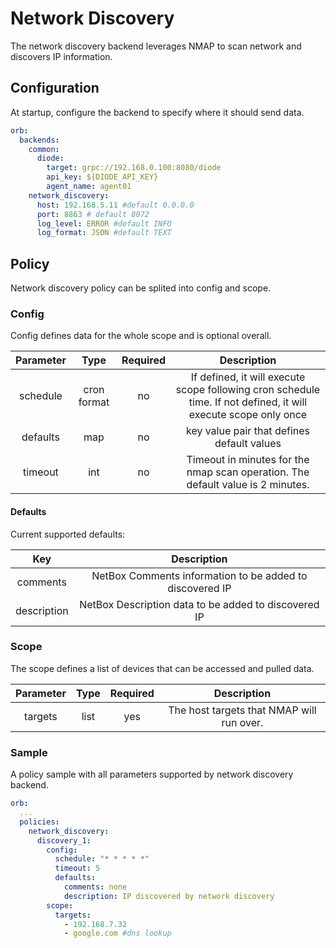 # Network Discovery
The network discovery backend leverages NMAP to scan network and discovers IP information.


## Configuration
At startup, configure the backend to specify where it should send data.


```yaml
orb:
  backends:
    common:
      diode:
        target: grpc://192.168.0.100:8080/diode
        api_key: ${DIODE_API_KEY}
        agent_name: agent01
    network_discovery:
      host: 192.168.5.11 #default 0.0.0.0
      port: 8863 # default 8072
      log_level: ERROR #default INFO
      log_format: JSON #default TEXT

```

## Policy
Network discovery policy can be splited into config and scope. 

### Config
Config defines data for the whole scope and is optional overall.

| Parameter | Type | Required | Description |
|:---------:|:----:|:--------:|:-----------:|
| schedule | cron format | no  |  If defined, it will execute scope following cron schedule time. If not defined, it will execute scope only once  |
| defaults | map | no  |  key value pair that defines default values  |
| timeout | int | no | Timeout in minutes for the nmap scan operation. The default value is 2 minutes.

#### Defaults
Current supported defaults:

|  Key  |  Description  |
|:-----:|:-------------:|
| comments  |  NetBox Comments information to be added to discovered IP |
| description  |  NetBox Description data to be added to discovered IP |

### Scope
The scope defines a list of devices that can be accessed and pulled data. 

| Parameter | Type | Required | Description |
|:---------:|:----:|:--------:|:-----------:|
| targets | list | yes  | The host targets that NMAP will run over. |




### Sample
A policy sample with all parameters supported by network discovery backend.
```yaml
orb:
  ...
  policies:
    network_discovery:
      discovery_1:
        config:
          schedule: "* * * * *"
          timeout: 5
          defaults:
            comments: none
            description: IP discovered by network discovery
        scope:
          targets: 
            - 192.168.7.32
            - google.com #dns lookup

```
